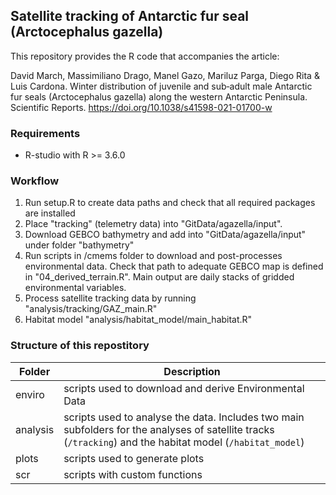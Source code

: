 ## Satellite tracking of Antarctic fur seal (Arctocephalus gazella)

This repository provides the R code that accompanies the article:

David March, Massimiliano Drago, Manel Gazo, Mariluz Parga, Diego Rita & Luis Cardona. Winter distribution of juvenile and sub‑adult male Antarctic fur seals (Arctocephalus gazella) along the western Antarctic Peninsula. Scientific Reports. https://doi.org/10.1038/s41598-021-01700-w


### Requirements
* R-studio with R >= 3.6.0


### Workflow


1. Run setup.R to create data paths and check that all required packages are installed
2. Place "tracking" (telemetry data) into "GitData/agazella/input".
3. Download GEBCO bathymetry and add into "GitData/agazella/input" under folder "bathymetry"
4. Run scripts in /cmems folder to download and post-processes environmental data. Check that path to adequate GEBCO map is defined in "04_derived_terrain.R". Main output are daily stacks of gridded environmental variables.
5. Process satellite tracking data by running "analysis/tracking/GAZ_main.R"
6. Habitat model "analysis/habitat_model/main_habitat.R"


### Structure of this repostitory

Folder          |  Description    
--------------- | -------------------
enviro          | scripts used to download and derive Environmental Data
analysis        | scripts used to analyse the data. Includes two main subfolders for the analyses of satellite tracks (`/tracking`) and the habitat model (`/habitat_model`)
plots           | scripts used to generate plots
scr             | scripts with custom functions


